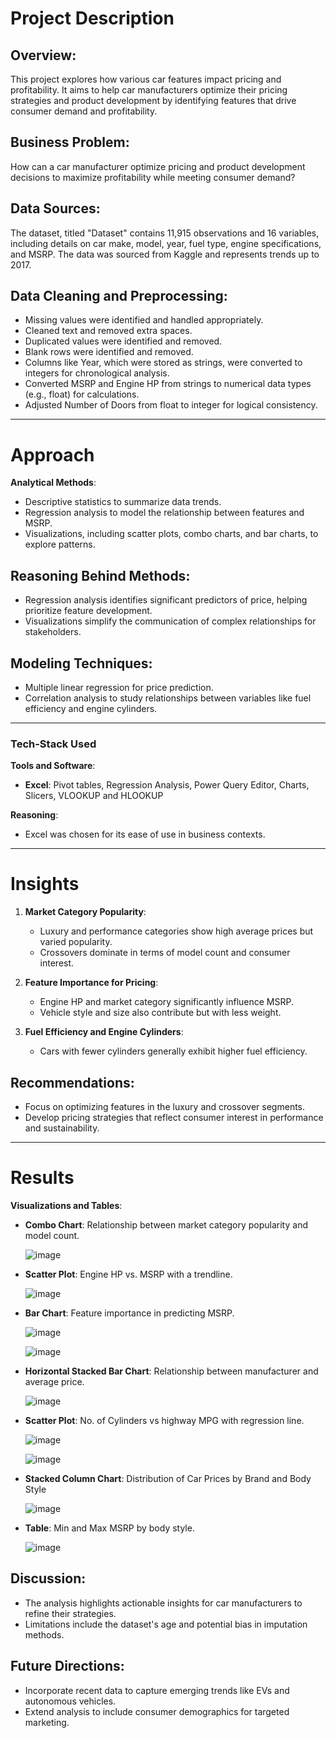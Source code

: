 # **Project Description**
## **Overview**:  
This project explores how various car features impact pricing and profitability. It aims to help car manufacturers optimize their pricing strategies and product development by identifying features that drive consumer demand and profitability.

## **Business Problem**:  
How can a car manufacturer optimize pricing and product development decisions to maximize profitability while meeting consumer demand?

## **Data Sources**:  
The dataset, titled "Dataset" contains 11,915 observations and 16 variables, including details on car make, model, year, fuel type, engine specifications, and MSRP. The data was sourced from Kaggle and represents trends up to 2017.

## **Data Cleaning and Preprocessing**:  
- Missing values were identified and handled appropriately.
- Cleaned text and removed extra spaces.
- Duplicated values were identified and removed.
- Blank rows were identified and removed.
- Columns like Year, which were stored as strings, were converted to integers for chronological analysis.
- Converted MSRP and Engine HP from strings to numerical data types (e.g., float) for calculations.
- Adjusted Number of Doors from float to integer for logical consistency.

---

# **Approach**
**Analytical Methods**:  
- Descriptive statistics to summarize data trends.
- Regression analysis to model the relationship between features and MSRP.
- Visualizations, including scatter plots, combo charts, and bar charts, to explore patterns.

## **Reasoning Behind Methods**:  
- Regression analysis identifies significant predictors of price, helping prioritize feature development.
- Visualizations simplify the communication of complex relationships for stakeholders.

## **Modeling Techniques**:  
- Multiple linear regression for price prediction.
- Correlation analysis to study relationships between variables like fuel efficiency and engine cylinders.

---

### **Tech-Stack Used**
**Tools and Software**:  
- **Excel**: Pivot tables, Regression Analysis, Power Query Editor, Charts, Slicers, VLOOKUP and HLOOKUP

**Reasoning**:  
- Excel was chosen for its ease of use in business contexts.

---

# **Insights**
1. **Market Category Popularity**:  
   - Luxury and performance categories show high average prices but varied popularity.
   - Crossovers dominate in terms of model count and consumer interest.

2. **Feature Importance for Pricing**:  
   - Engine HP and market category significantly influence MSRP.
   - Vehicle style and size also contribute but with less weight.

3. **Fuel Efficiency and Engine Cylinders**:  
   - Cars with fewer cylinders generally exhibit higher fuel efficiency.

## **Recommendations**:  
- Focus on optimizing features in the luxury and crossover segments.
- Develop pricing strategies that reflect consumer interest in performance and sustainability.

---

# **Results**
**Visualizations and Tables**:  
- **Combo Chart**: Relationship between market category popularity and model count.

  ![image](https://github.com/user-attachments/assets/8d584c12-f1b7-43c7-aa41-e4b6c13bdb86)    


- **Scatter Plot**: Engine HP vs. MSRP with a trendline.

  ![image](https://github.com/user-attachments/assets/57bcb4d5-c6c5-4fd5-a756-66abbc7e2803)    


- **Bar Chart**: Feature importance in predicting MSRP.

  ![image](https://github.com/user-attachments/assets/a2ca30c3-ef07-44e0-8e87-2cea3b87b484)

  ![image](https://github.com/user-attachments/assets/91bd8e80-15a2-4b80-856e-caf028dcd886)


- **Horizontal Stacked Bar Chart**: Relationship between manufacturer and average price.

  ![image](https://github.com/user-attachments/assets/e6e19e14-167d-45e8-b2f3-9dd32efb5ff6)



- **Scatter Plot**: No. of Cylinders vs highway MPG with regression line.

  ![image](https://github.com/user-attachments/assets/78f97a0d-3f86-4a7e-879e-8c278bf7dd71)

  ![image](https://github.com/user-attachments/assets/62620d31-4725-4486-b82d-ec0d717fba32)


- **Stacked Column Chart**: Distribution of Car Prices by Brand and Body Style

  ![image](https://github.com/user-attachments/assets/91137960-d27d-430b-bb65-c7f8fe016e61)


- **Table**: Min and Max MSRP by body style.

  ![image](https://github.com/user-attachments/assets/007002ea-79ce-43da-a43c-4cb2c5f363fd)


## **Discussion**:  
- The analysis highlights actionable insights for car manufacturers to refine their strategies.
- Limitations include the dataset's age and potential bias in imputation methods.

## **Future Directions**:  
- Incorporate recent data to capture emerging trends like EVs and autonomous vehicles.
- Extend analysis to include consumer demographics for targeted marketing.

